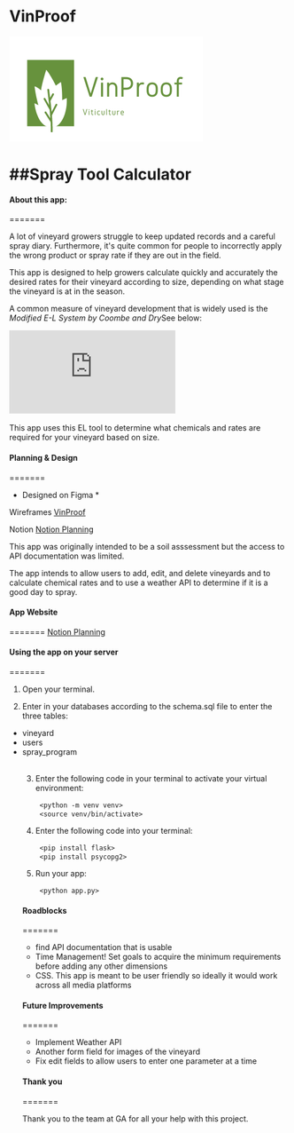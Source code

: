 # VinProof

<img src="/static/Logo.png" alt="Logo"/>

<h1>##Spray Tool Calculator</h1>

<h4>About this app:</h4>
=======

A lot of vineyard growers struggle to keep updated records and a careful spray diary. Furthermore, it's quite common for people to incorrectly apply the wrong product or spray rate if they are out in the field. 

This app is designed to help growers calculate quickly and accurately the desired rates for their vineyard according to size, depending on what stage the vineyard is at in the season.

A common measure of vineyard development that is widely used is the <em>Modified E-L System by Coombe and Dry</em>See below: <br>

![E-L Modified Stage](http://https://www.awri.com.au/wp-content/uploads/grapegrowth.pdf)

This app uses this EL tool to determine what chemicals and rates are required for your vineyard based on size.

<h4>Planning & Design</h4>
=======

* Designed on Figma *

Wireframes
<a href="https://www.figma.com/file/RNoZZ8a1tHAC3suykHdfF5/VinProof?node-id=0%3A1" title="Vinproof">VinProof</a>

Notion 
<a href="https://www.notion.so/537298ba7ac748f1a4723cd7cdb48128?v=8b13014a410042dc96a032bb17a86ffe" title="Notion">Notion Planning</a>

This app was originally intended to be a soil asssessment but the access to API documentation was limited.

The app intends to allow users to add, edit, and delete vineyards and to calculate chemical rates and to use a weather API to determine if it is a good day to spray.

<h4>App Website</h4>
=======
<a href="https://vinproof.herokuapp.com/" title="Notion">Notion Planning</a>

<h4>Using the app on your server</h4>
=======

1. Open your terminal.
    
2. Enter in your databases according to the schema.sql file to enter the three tables:<br>

<ul>
    <li>vineyard</li>
    <li>users</li>
    <li>spray_program</li>
<br>

3. Enter the following code in your  terminal to activate your virtual environment:

        <python -m venv venv>
        <source venv/bin/activate>

4. Enter the following code into your  terminal:

        <pip install flask>
        <pip install psycopg2>

5. Run your app:

        <python app.py>

 
<h4>Roadblocks</h4>
=======

- find API documentation that is usable
- Time Management! Set goals to acquire the minimum requirements before adding any other dimensions
- CSS. This app is meant to be user friendly so ideally it would work across all media platforms

<h4>Future Improvements</h4>
=======

- Implement Weather API
- Another form field for images of the vineyard
- Fix edit fields to allow users to enter one parameter at a time

<h4>Thank you</h4>
=======

Thank you to the team at GA for all your help with this project.